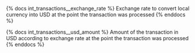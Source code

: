 {% docs int_transactions__exchange_rate %}
Exchange rate to convert local currency into USD at the point the transaction was processed
{% enddocs %}

{% docs int_transactions__usd_amount %}
Amount of the transaction in USD according to exchange rate at the point the transaction was processed 
{% enddocs %}
